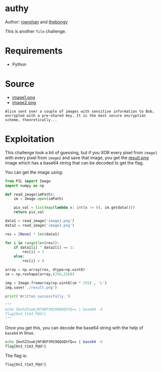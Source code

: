 # authy

Author: [roerohan](https://github.com/roerohan) and [thebongy](https://github.com/thebongy)

This is another `file` challenge.

# Requirements

- Python

# Source

- [image1.png](./image1.png)
- [image2.png](./image2.png)

```
Alice sent over a couple of images with sensitive information to Bob, encrypted with a pre-shared key. It is the most secure encryption scheme, theoretically...
```

# Exploitation

This challenge took a bit of guessing, but if you XOR every pixel from `image1` with every pixel from `image2` and save that image, you get the [result.png](./result.png) image which has a base64 string that can be decoded to get the flag.
<br />

You can get the image using:

```py
from PIL import Image
import numpy as np

def read_image(imPath):
    im = Image.open(imPath)

    pix_val = list(map(lambda x: int(x != 0), im.getdata()))
    return pix_val

data1 = read_image('image1.png')
data2 = read_image('image2.png')

res = [None] * len(data1)

for i in range(len(res)):
    if data1[i] ^ data2[i] == 1:
        res[i] = 1
    else:
        res[i] = 0

array = np.array(res, dtype=np.uint8)
im = np.reshape(array,(256,256))

img = Image.fromarray(np.uint8(im * 255) , 'L')
img.save('./result.png')

print('Written successfully.')

"""
echo ZmxhZ3swbjNfdDFtM19QQGQhfQ== | base64 -d
flag{0n3_t1m3_P@d!}
"""
```

Once you get this, you can decode the base64 string with the help of `base64` in linux.

```bash
echo ZmxhZ3swbjNfdDFtM19QQGQhfQ== | base64 -d
flag{0n3_t1m3_P@d!}
```

The flag is:

```
flag{0n3_t1m3_P@d!}
```
